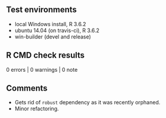## Test environments
* local Windows install, R 3.6.2
* ubuntu 14.04 (on travis-ci), R 3.6.2
* win-builder (devel and release)

## R CMD check results

0 errors | 0 warnings | 0 note

## Comments

  - Gets rid of `robust` dependency as it was recently orphaned.
  - Minor refactoring.
